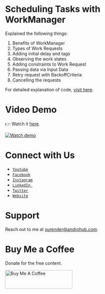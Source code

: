 # Scheduling Tasks with WorkManager
Explained the following things:
1. Benefits of WorkManager
2. Types of Work Requests
3. Adding initial delay and tags
4. Observing the work states
5. Adding constraints to Work Request
6. Passing data via Input Data
7. Retry request with BackoffCriteria
8. Cancelling the requests

For detailed explanation of code, [visit here](https://www.androhub.com/scheduling-tasks-with-workmanager/).

# Video Demo
👉 Watch it <a href="https://youtu.be/Y59P_6r1Njw">here</a>.
<br>

[![Watch demo](http://i3.ytimg.com/vi/Y59P_6r1Njw/hqdefault.jpg)](https://youtu.be/Y59P_6r1Njw)
<br>

# Connect with Us
- <a href="https://www.youtube.com/channel/@Androhub" target="_blank">`Youtube`</a>
- <a href="https://www.facebook.com/androhubtutorial/" target="_blank">`Facebook`</a>
- <a href="https://www.instagram.com/androhub_tutorial" target="_blank">`Instagram`</a>
- <a href="https://www.linkedin.com/in/surender-kumar-681472a8?originalSubdomain=in" target="_blank">`LinkedIn `</a>
- <a href="https://twitter.com/sonusurender0/" target="_blank">`Twitter`</a>
- <a href="http://www.androhub.com/" target="_blank">`Website`</a>

# Support
Reach out to me at surender@androhub.com.

# Buy Me a Coffee
Donate for the free content.

<a href="https://www.buymeacoffee.com/androhub" target="_blank"><img src="https://cdn.buymeacoffee.com/buttons/v2/default-yellow.png" alt="Buy Me A Coffee" style="height: 60px !important;width: 217px !important;" ></a>
